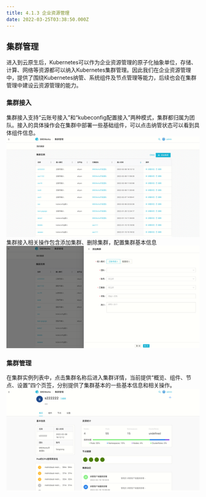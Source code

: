 ```yaml
---
title: 4.1.3 企业资源管理
date: 2022-03-25T03:38:50.000Z
---
```



<a name="P2ZVB"></a>

## 集群管理
进入到云原生后，Kubernetes可以作为企业资源管理的原子化抽象单位，存储、计算、网络等资源都可以纳入Kubernetes集群管理。因此我们在企业资源管理中，提供了围绕Kubernetes纳管、系统组件及节点管理等能力，后续也会在集群管理中建设云资源管理的能力。

<a name="FZrDd"></a>

### 集群接入
集群接入支持“云账号接入”和“kubeconfig配置接入”两种模式，集群都归属为团队。接入的具体操作会在集群中部署一些基础组件，可以点击纳管状态可以看到具体组件信息。<br />![image.png](./pictures/1648179530291-134893b3-22fb-408f-9335-1f553d1c9d8e.png)<br />集群接入相关操作包含添加集群、删除集群，配置集群基本信息<br />![image.png](./pictures/1648179530443-ccb35e68-e32a-4f98-b8da-ca75180f1c59.png)

<a name="HALSZ"></a>

### 集群管理
在集群实例列表中，点击集群名称后进入集群详情，当前提供“概览、组件、节点、设置”四个页签，分别提供了集群基本的一些基本信息和相关操作。<br />![image.png](./pictures/1648179530600-29749f87-c278-4b44-bd10-67e1f91d7f59.png)
